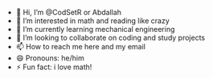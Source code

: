 - 👋 Hi, I’m @CodSetR or Abdallah
- 👀 I’m interested in math and reading like crazy
- 🌱 I’m currently learning mechanical engineering
- 💞️ I’m looking to collaborate on coding and study projects
- 📫 How to reach me here and my email
- 😄 Pronouns: he/him
- ⚡ Fun fact: i love math!

<!---
CodSetR/CodSetR is a ✨ special ✨ repository because its `README.md` (this file) appears on your GitHub profile.
You can click the Preview link to take a look at your changes.
--->
